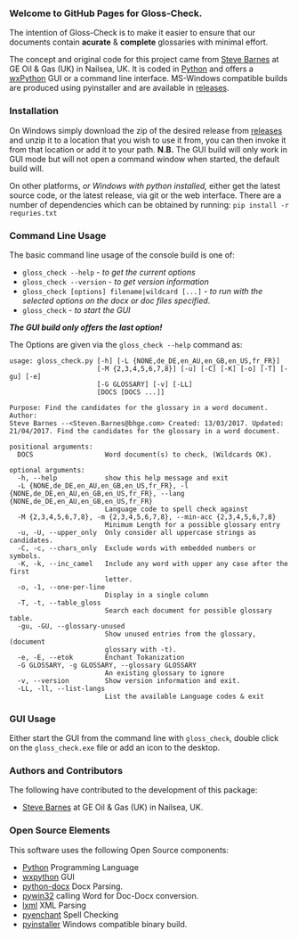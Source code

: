 ### Welcome to GitHub Pages for Gloss-Check.
The intention of Gloss-Check is to make it easier to ensure that our documents contain **acurate** & **complete** glossaries with minimal effort.

The concept and original code for this project came from [Steve Barnes](https://github.build.ge.com/212303160) at GE Oil & Gas (UK) in Nailsea, UK. It is coded in [Python](https://www.python.org/) and offers a [wxPython](https://wxpython.org/) GUI or a command line interface. MS-Windows compatible builds are produced using pyinstaller and are available in [releases](./releases).

### Installation
On Windows simply download the zip of the desired release from [releases](./releases) and unzip it to a location that you wish to use it from, you can then invoke it from that location or add it to your path. **N.B.** The GUI build will only work in GUI mode but will not open a command window when started, the default build will.

On other platforms, *or Windows with python installed,* either get the latest source code, or the latest release, via git or the web interface. There are a number of dependencies which can be obtained by running: `pip install -r requries.txt`

### Command Line Usage

The basic command line usage of the console build is one of:

 - `gloss_check --help` - *to get the current options*
 - `gloss_check --version` - *to get version information*
 - `gloss_check [options] filename|wildcard [...]` - *to run with the selected options on the docx or doc files specified*.
 - `gloss_check` - *to start the GUI*

***The GUI build only offers the last option!***

The Options are given via the `gloss_check --help` command as:

```
usage: gloss_check.py [-h] [-L {NONE,de_DE,en_AU,en_GB,en_US,fr_FR}]
                      [-M {2,3,4,5,6,7,8}] [-u] [-C] [-K] [-o] [-T] [-gu] [-e]
                      [-G GLOSSARY] [-v] [-LL]
                      [DOCS [DOCS ...]]

Purpose: Find the candidates for the glossary in a word document. Author:
Steve Barnes --<Steven.Barnes@bhge.com> Created: 13/03/2017. Updated:
21/04/2017. Find the candidates for the glossary in a word document.

positional arguments:
  DOCS                  Word document(s) to check, (Wildcards OK).

optional arguments:
  -h, --help            show this help message and exit
  -L {NONE,de_DE,en_AU,en_GB,en_US,fr_FR}, -l {NONE,de_DE,en_AU,en_GB,en_US,fr_FR}, --lang {NONE,de_DE,en_AU,en_GB,en_US,fr_FR}
                        Language code to spell check against
  -M {2,3,4,5,6,7,8}, -m {2,3,4,5,6,7,8}, --min-acc {2,3,4,5,6,7,8}
                        Minimum Length for a possible glossary entry
  -u, -U, --upper_only  Only consider all uppercase strings as candidates.
  -C, -c, --chars_only  Exclude words with embedded numbers or symbols.
  -K, -k, --inc_camel   Include any word with upper any case after the first
                        letter.
  -o, -1, --one-per-line
                        Display in a single column
  -T, -t, --table_gloss
                        Search each document for possible glossary table.
  -gu, -GU, --glossary-unused
                        Show unused entries from the glossary, (document
                        glossary with -t).
  -e, -E, --etok        Enchant Tokanization
  -G GLOSSARY, -g GLOSSARY, --glossary GLOSSARY
                        An existing glossary to ignore
  -v, --version         Show version information and exit.
  -LL, -ll, --list-langs
                        List the available Language codes & exit

```

### GUI Usage
Either start the GUI from the command line with `gloss_check`, double click on the `gloss_check.exe` file or add an icon to the desktop.

### Authors and Contributors
The following have contributed to the development of this package:

 - [Steve Barnes](https://github.build.ge.com/212303160) at GE Oil & Gas (UK) in Nailsea, UK.

### Open Source Elements

This software uses the following Open Source components:

 - [Python](https://www.python.org/) Programming Language
 - [wxpython](https://wxpython.org/) GUI
 - [python-docx](https://github.com/python-openxml/python-docx) Docx Parsing.
 - [pywin32](http://sourceforge.net/projects/pypiwin32/) calling Word for Doc-Docx conversion.
 - [lxml](http://lxml.de/) XML Parsing
 - [pyenchant](https://pythonhosted.org/pyenchant/) Spell Checking
 - [pyinstaller](http://www.pyinstaller.org/) Windows compatible binary build.
